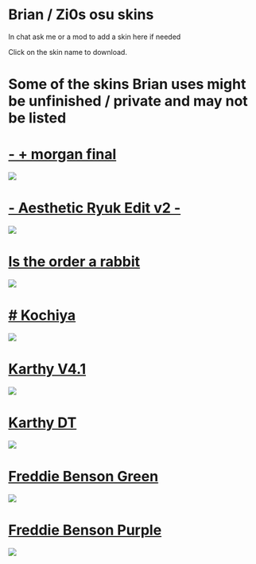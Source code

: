 # Brian / Zi0s osu skins 
In chat ask me or a mod to add a skin here if needed

Click on the skin name to download.
# Some of the skins Brian uses might be unfinished / private and may not be listed

# [- + morgan final](https://www.dropbox.com/s/n2h9amk8emolsfu/-%20%2B%20morgan%20final.osk?dl=0)
![](https://osu.ppy.sh/ss/13028819)

# [- Aesthetic Ryuk Edit v2 -](https://www.dropbox.com/s/c0a5799ffr1ytzq/-%20Aesthetic%20RyuK%20Edit%20v2%20-.osk?dl=0)
![](https://osu.ppy.sh/ss/12991191)

# [Is the order a rabbit](https://circle-people.com/wp-content/Skins/Jot_bab/jot_bab%202017-12-08.osk) 
![](https://osu.ppy.sh/ss/11775802)

# [# Kochiya](https://drive.google.com/file/d/1YcwaNpadW9P57EPqJtZ5MTRThayk12Nk/view)
![](https://osu.ppy.sh/ss/13029001)

# [Karthy V4.1](https://www.mediafire.com/file/0rcb1vbexdzhphw/Karthy%2Bv4.1.osk)
![](http://osu.ppy.sh/ss/13029040)

# [Karthy DT](https://www.mediafire.com/file/0hu64ypb6wo29yb/Karthy_DT.osk/file)
![](https://osu.ppy.sh/ss/13029046)

# [Freddie Benson Green](https://www.mediafire.com/file/t4stxdtmsd9a76m/heydt+rafiswomb+greenblue.osk)
![](http://osu.ppy.sh/ss/13029055)
# [Freddie Benson Purple](http://www.mediafire.com/file/zjh6pw4njayq0at/-%2BHey%2BDT%2BPurple.osk)
![](https://osu.ppy.sh/ss/13029060)

